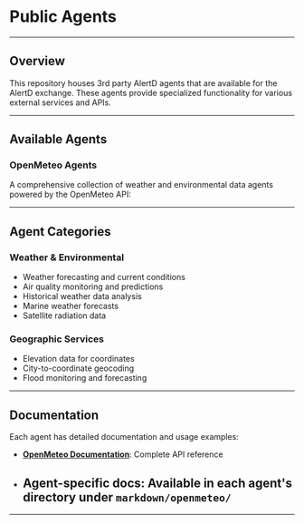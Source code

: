 # Public Agents

---

## Overview

This repository houses 3rd party AlertD agents that are available for the AlertD exchange. These agents provide specialized functionality for various external services and APIs.

---

## Available Agents

### OpenMeteo Agents

A comprehensive collection of weather and environmental data agents powered by the OpenMeteo API:

---

## Agent Categories

### Weather & Environmental

- Weather forecasting and current conditions
- Air quality monitoring and predictions
- Historical weather data analysis
- Marine weather forecasts
- Satellite radiation data

### Geographic Services

- Elevation data for coordinates
- City-to-coordinate geocoding
- Flood monitoring and forecasting

---

## Documentation

Each agent has detailed documentation and usage examples:

- **[OpenMeteo Documentation](./markdown/openmeteo/docs/openmeteo.md)**: Complete API reference
- ## **Agent-specific docs**: Available in each agent's directory under `markdown/openmeteo/`

---
